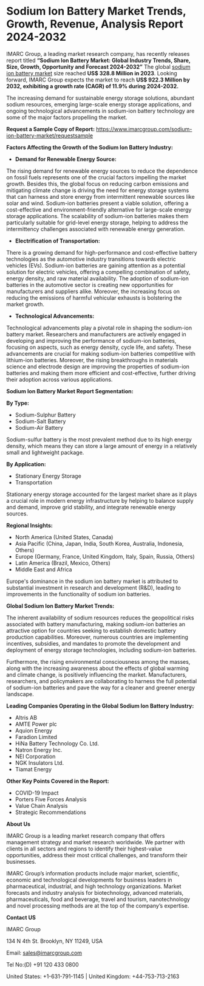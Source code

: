 ﻿# **Sodium Ion Battery Market Trends, Growth, Revenue, Analysis Report 2024-2032**
IMARC Group, a leading market research company, has recently releases report titled **“Sodium Ion Battery Market: Global Industry Trends, Share, Size, Growth, Opportunity and Forecast 2024-2032”** The global [sodium ion battery market](https://www.imarcgroup.com/sodium-ion-battery-market) size reached **US$ 328.8 Million in 2023**. Looking forward, IMARC Group expects the market to reach **US$ 922.3 Million by 2032, exhibiting a growth rate (CAGR) of 11.9% during 2024-2032.**

The increasing demand for sustainable energy storage solutions, abundant sodium resources, emerging large-scale energy storage applications, and ongoing technological advancements in sodium-ion battery technology are some of the major factors propelling the market.

**Request a Sample Copy of Report:** <https://www.imarcgroup.com/sodium-ion-battery-market/requestsample>

**Factors Affecting the Growth of the Sodium Ion Battery Industry:**

- **Demand for Renewable Energy Source:**

The rising demand for renewable energy sources to reduce the dependence on fossil fuels represents one of the crucial factors impelling the market growth. Besides this, the global focus on reducing carbon emissions and mitigating climate change is driving the need for energy storage systems that can harness and store energy from intermittent renewable sources like solar and wind. Sodium-ion batteries present a viable solution, offering a cost-effective and environment-friendly alternative for large-scale energy storage applications. The scalability of sodium-ion batteries makes them particularly suitable for grid-level energy storage, helping to address the intermittency challenges associated with renewable energy generation.

- **Electrification of Transportation:**

There is a growing demand for high-performance and cost-effective battery technologies as the automotive industry transitions towards electric vehicles (EVs). Sodium-ion batteries are gaining attention as a potential solution for electric vehicles, offering a compelling combination of safety, energy density, and raw material availability. The adoption of sodium-ion batteries in the automotive sector is creating new opportunities for manufacturers and suppliers alike. Moreover, the increasing focus on reducing the emissions of harmful vehicular exhausts is bolstering the market growth.

- **Technological Advancements:**

Technological advancements play a pivotal role in shaping the sodium-ion battery market. Researchers and manufacturers are actively engaged in developing and improving the performance of sodium-ion batteries, focusing on aspects, such as energy density, cycle life, and safety. These advancements are crucial for making sodium-ion batteries competitive with lithium-ion batteries. Moreover, the rising breakthroughs in materials science and electrode design are improving the properties of sodium-ion batteries and making them more efficient and cost-effective, further driving their adoption across various applications.

**Sodium Ion Battery Market Report Segmentation:**

**By Type:**

- Sodium-Sulphur Battery
- Sodium-Salt Battery
- Sodium-Air Battery

Sodium-sulfur battery is the most prevalent method due to its high energy density, which means they can store a large amount of energy in a relatively small and lightweight package.

**By Application:**

- Stationary Energy Storage
- Transportation

Stationary energy storage accounted for the largest market share as it plays a crucial role in modern energy infrastructure by helping to balance supply and demand, improve grid stability, and integrate renewable energy sources.

**Regional Insights:**

- North America (United States, Canada)
- Asia Pacific (China, Japan, India, South Korea, Australia, Indonesia, Others)
- Europe (Germany, France, United Kingdom, Italy, Spain, Russia, Others)
- Latin America (Brazil, Mexico, Others)
- Middle East and Africa

Europe's dominance in the sodium ion battery market is attributed to substantial investment in research and development (R&D), leading to improvements in the functionality of sodium ion batteries.

**Global Sodium Ion Battery Market Trends:**

The inherent availability of sodium resources reduces the geopolitical risks associated with battery manufacturing, making sodium-ion batteries an attractive option for countries seeking to establish domestic battery production capabilities. Moreover, numerous countries are implementing incentives, subsidies, and mandates to promote the development and deployment of energy storage technologies, including sodium-ion batteries.

Furthermore, the rising environmental consciousness among the masses, along with the increasing awareness about the effects of global warming and climate change, is positively influencing the market. Manufacturers, researchers, and policymakers are collaborating to harness the full potential of sodium-ion batteries and pave the way for a cleaner and greener energy landscape.

**Leading Companies Operating in the Global Sodium Ion Battery Industry:**

- Altris AB
- AMTE Power plc
- Aquion Energy
- Faradion Limited
- HiNa Battery Technology Co. Ltd.
- Natron Energy Inc.
- NEI Corporation
- NGK Insulators Ltd.
- Tiamat Energy

**Other Key Points Covered in the Report:**

- COVID-19 Impact
- Porters Five Forces Analysis
- Value Chain Analysis
- Strategic Recommendations

**About Us**

IMARC Group is a leading market research company that offers management strategy and market research worldwide. We partner with clients in all sectors and regions to identify their highest-value opportunities, address their most critical challenges, and transform their businesses.

IMARC Group’s information products include major market, scientific, economic and technological developments for business leaders in pharmaceutical, industrial, and high technology organizations. Market forecasts and industry analysis for biotechnology, advanced materials, pharmaceuticals, food and beverage, travel and tourism, nanotechnology and novel processing methods are at the top of the company’s expertise.

**Contact US**

IMARC Group

134 N 4th St. Brooklyn, NY 11249, USA

Email: sales@imarcgroup.com

Tel No:(D) +91 120 433 0800

United States: +1-631-791-1145 | United Kingdom: +44-753-713-2163
